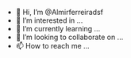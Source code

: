 - 👋 Hi, I’m @Almirferreiradsf
- 👀 I’m interested in ...
- 🌱 I’m currently learning ...
- 💞️ I’m looking to collaborate on ...
- 📫 How to reach me ...

<!---
Almirferreiradsf/Almirferreiradsf is a ✨ special ✨ repository because its `README.md` (this file) appears on your GitHub profile.
You can click the Preview link to take a look at your changes.
--->
